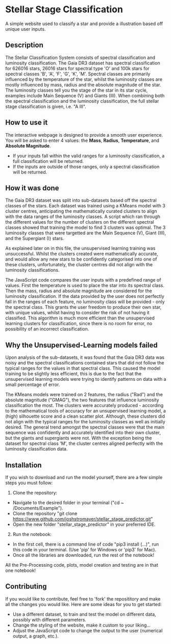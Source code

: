 # Stellar Stage Classification 
A simple website used to classify a star and provide a illustration based off unique user inputs.

## Description 

The Stellar Classification System consists of spectral classification and luminosity classification. The Gaia DR3 dataset has spectral classification for 626016 stars, 26016 stars for spectral type 'O' and 100k stars for spectral classes 'B', 'A', 'F', 'G', 'K', 'M'. Spectral classes are primarily influenced by the temperature of the star, whilst the luminosity classes are mostly influenced by mass, radius and the absolute magnitude of the star. The luminosity classes tell you the stage of the star in its star cycle, examples include Main Sequence (V) and Giants (III). When combining both the spectral classification and the luminosity classification, the full stellar stage classification is given, i.e. "A III". 

## How to use it 

The interactive webpage is designed to provide a smooth user experience.
You will be asked to enter 4 values: the **Mass**, **Radius**, **Temperature**, and **Absolute Magnitude**. 
- If your inputs fall within the valid ranges for a luminosity classification, a full classification will be returned. 
- If the inputs are outside of those ranges, only a spectral classification will be returned. 

## How it was done 

The Gaia DR3 dataset was split into sub-datasets based off the spectral classes of the stars. Each dataset was trained using a KMeans model with 3 cluster centres, anticipating the mathematically curated clusters to align with the data ranges of the luminosity classes. A script which ran through the different values for the number of clusters on the different spectral classes showed that training the model to find 3 clusters was optimal. The 3 luminosity classes that were targetted are the Main Sequence (V), Giant (III), and the Supergiant (I) stars.

As explained later on in this file, the unsupervised learning training was unsuccessful. Whilst the clusters created were mathematically accurate, and would allow any new stars to be confidently categorised into one of these clusters, unfortunately, the cluster centres did not align with the luminosity classifications. 

The JavaScript code compares the user inputs with a predefined range of values. First the temperature is used to place the star into its spectral class. Then the mass, radius and absolute magnitude are considered for the luminosity classification. If the data provided by the user does not perfectly fall in the ranges of each feature, no luminosity class will be provided - only the spectral class. This grants the user freedom to produce their own star, with unique values, whilst having to consider the risk of not having it classified. This algorithm is much more efficient than the unsupervised learning clusters for classification, since there is no room for error, no possibility of an incorrect classification. 

## Why the Unsupervised-Learning models failed

Upon analysis of the sub-datasets, it was found that the Gaia DR3 data was noisy and the spectral classifications contained stars that did not follow the typical ranges for the values in that spectral class. This caused the model training to be slightly less efficient, this is due to the fact that the unsupervised learning models were trying to identify patterns on data with a small percentage of error. 

The KMeans models were trained on 2 features, the radius ("Rad") and the absolute magnitude ("GMAG"), the two features that influence luminosity classification the most. The clusters were accurately produced - according to the mathematical tools of accuracy for an unsupervised learning model, a (high) silhouette score and a clean scatter plot. Although, these clusters did not align with the typical ranges for the luminosity classes as well as initially desired. The general trend amongst the spectral classes were that the main sequence was confidently and accurately identified into their own cluster, but the giants and supergiants were not. With the exception being the dataset for spectral class 'M', the cluster centres aligned perfectly with the luminosity classification data. 

## Installation 

If you wish to download and run the model yourself, there are a few simple steps you must follow: 
1. Clone the repository: 
- Navigate to the desired folder in your terminal ("cd ~ /Documents/Example").
- Clone the repository "git clone https://www.github.com/joshstromayer/stellar_stage_predictor.git"
- Open the new folder "stellar_stage_predictor" in your preferred IDE.

2. Run the notebook: 
- In the first cell, there is a command line of code "pip3 install (...)", run this code in your terminal. (Use 'pip' for Windows or 'pip3' for Mac).
- Once all the libraries are downloaded, run the rest of the notebook!

All the Pre-Processing code, plots, model creation and testing are in that one notebook! 

## Contributing 

If you would like to contribute, feel free to 'fork' the reposititory and make all the changes you would like. 
Here are some ideas for you to get started: 
- Use a different dataset, to train and test the model on different data, possibly with different parameters.
- Change the styling of the website, make it custom to your liking...
- Adjust the JavaScript code to change the output to the user (numerical output, a graph, etc.).
